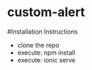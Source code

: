 # custom-alert

#Installation Instructions
- clone the repo
- execute: npm install
- execute: ionic serve
